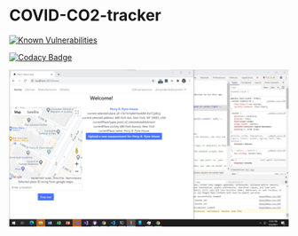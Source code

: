 # COVID-CO2-tracker
 
[![Known Vulnerabilities](https://snyk.io/test/github/ariccio/COVID-CO2-tracker/badge.svg)](https://snyk.io/test/github/ariccio/COVID-CO2-tracker)

[![Codacy Badge](https://app.codacy.com/project/badge/Grade/99ef91cd9c5844938efeee952573eed7)](https://www.codacy.com/gh/ariccio/COVID-CO2-tracker/dashboard?utm_source=github.com&amp;utm_medium=referral&amp;utm_content=ariccio/COVID-CO2-tracker&amp;utm_campaign=Badge_Grade)


![Preview image](/co2_app_early_prototype.png)

